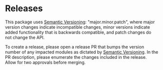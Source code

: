 # Releases

This package uses [Semantic Versioning]: "major.minor.patch", where major
version changes indicate incompatible changes, minor versions indicate
added functionality that is backwards compatible, and patch changes
do not change the API.

To create a release, please open a release PR that bumps the version number of
any impacted modules as dictated by [Semantic Versioning]. In the PR description,
please enumerate the changes included in the release. Allow for two approvals before merging.

[Semantic Versioning]: http://semver.org
